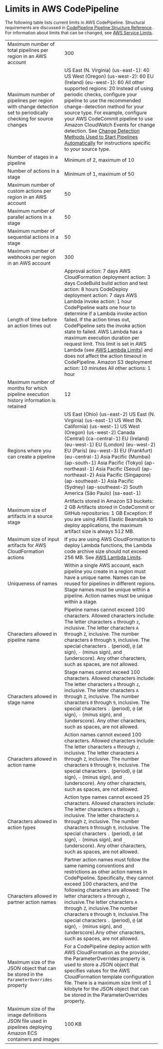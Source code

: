# Limits in AWS CodePipeline<a name="limits"></a>

The following table lists current limits in AWS CodePipeline\. Structural requirements are discussed in [CodePipeline Pipeline Structure Reference](reference-pipeline-structure.md)\. For information about limits that can be changed, see [AWS Service Limits](https://docs.aws.amazon.com/general/latest/gr/aws_service_limits.html#limits_codepipeline)\.


|  |  | 
| --- |--- |
|  Maximum number of total pipelines per region in an AWS account  |  300  | 
|  Maximum number of pipelines per region with change detection set to periodically checking for source changes  |  US East \(N\. Virginia\) \(us\-east\-1\): 40 US West \(Oregon\) \(us\-west\-2\): 60 EU \(Ireland\) \(eu\-west\-1\): 60 All other supported regions: 20  Instead of using periodic checks, configure your pipeline to use the recommended change\-detection method for your source type\. For example, configure your AWS CodeCommit pipeline to use Amazon CloudWatch Events for change detection\. See [ Change Detection Methods Used to Start Pipelines Automatically](pipelines-about-starting.md#change-detection-methods) for instructions specific to your source type\.   | 
|  Number of stages in a pipeline  |  Minimum of 2, maximum of 10  | 
|  Number of actions in a stage  |  Minimum of 1, maximum of 50  | 
| Maximum number of custom actions per region in an AWS account | 50 | 
| Maximum number of parallel actions in a stage | 50 | 
| Maximum number of sequential actions in a stage | 50 | 
| Maximum number of webhooks per region in an AWS account | 300 | 
|  Length of time before an action times out  |  Approval action: 7 days AWS CloudFormation deployment action: 3 days CodeBuild build action and test action: 8 hours CodeDeploy deployment action: 7 days AWS Lambda invoke action: 1 hour  CodePipeline waits one hour to determine if a Lambda invoke action failed\. If the action times out, CodePipeline sets the invoke action state to failed\. AWS Lambda has a maximum execution duration per request limit\. This limit is set in AWS Lambda \(see [AWS Lambda Limits](https://docs.aws.amazon.com/lambda/latest/dg/limits.html)\) and does not affect the action timeout in CodePipeline\.  Amazon S3 deployment action: 10 minutes All other actions: 1 hour  | 
| Maximum number of months for which pipeline execution history information is retained | 12 | 
|  Regions where you can create a pipeline  |  US East \(Ohio\) \(us\-east\-2\) US East \(N\. Virginia\) \(us\-east\-1\) US West \(N\. California\) \(us\-west\-1\) US West \(Oregon\) \(us\-west\-2\) Canada \(Central\) \(ca\-central\-1\) EU \(Ireland\) \(eu\-west\-1\) EU \(London\) \(eu\-west\-2\) EU \(Paris\) \(eu\-west\-3\) EU \(Frankfurt\) \(eu\-central\-1\) Asia Pacific \(Mumbai\) \(ap\-south\-1\) Asia Pacific \(Tokyo\) \(ap\-northeast\-1\) Asia Pacific \(Seoul\) \(ap\-northeast\-2\) Asia Pacific \(Singapore\) \(ap\-southeast\-1\) Asia Pacific \(Sydney\) \(ap\-southeast\-2\) South America \(São Paulo\) \(sa\-east\-1\)  | 
| Maximum size of artifacts in a source stage |  Artifacts stored in Amazon S3 buckets: 2 GB Artifacts stored in CodeCommit or GitHub repositories: 1 GB Exception: If you are using AWS Elastic Beanstalk to deploy applications, the maximum artifact size is always 512 MB\.  | 
| Maximum size of input artifacts for AWS CloudFormation actions | If you are using AWS CloudFormation to deploy Lambda functions, the Lambda code archive size should not exceed 256 MB\. See [AWS Lambda Limits](https://docs.aws.amazon.com/lambda/latest/dg/limits.html)\. | 
| Uniqueness of names |  Within a single AWS account, each pipeline you create in a region must have a unique name\. Names can be reused for pipelines in different regions\.  Stage names must be unique within a pipeline\. Action names must be unique within a stage\.  | 
| Characters allowed in pipeline name |  Pipeline names cannot exceed 100 characters\. Allowed characters include: The letter characters `a` through `z`, inclusive\. The letter characters `A` through `Z`, inclusive\. The number characters `0` through `9`, inclusive\. The special characters `.` \(period\), `@` \(at sign\), `-` \(minus sign\), and `_` \(underscore\)\. Any other characters, such as spaces, are not allowed\.   | 
| Characters allowed in stage name |  Stage names cannot exceed 100 characters\. Allowed characters include: The letter characters `a` through `z`, inclusive\. The letter characters `A` through `Z`, inclusive\. The number characters `0` through `9`, inclusive\. The special characters `.` \(period\), `@` \(at sign\), `-` \(minus sign\), and `_` \(underscore\)\. Any other characters, such as spaces, are not allowed\.  | 
| Characters allowed in action name |  Action names cannot exceed 100 characters\. Allowed characters include: The letter characters `a` through `z`, inclusive\. The letter characters `A` through `Z`, inclusive\. The number characters `0` through `9`, inclusive\. The special characters `.` \(period\), `@` \(at sign\), `-` \(minus sign\), and `_` \(underscore\)\. Any other characters, such as spaces, are not allowed\.  | 
| Characters allowed in action types |  Action type names cannot exceed 25 characters\. Allowed characters include: The letter characters `a` through `z`, inclusive\. The letter characters `A` through `Z`, inclusive\. The number characters `0` through `9`, inclusive\. The special characters `.` \(period\), `@` \(at sign\), `-` \(minus sign\), and `_` \(underscore\)\. Any other characters, such as spaces, are not allowed\.  | 
| Characters allowed in partner action names | Partner action names must follow the same naming conventions and restrictions as other action names in CodePipeline\. Specifically, they cannot exceed 100 characters, and the following characters are allowed: The letter characters `a` through `z`, inclusive\.The letter characters `A` through `Z`, inclusive\.The number characters `0` through `9`, inclusive\.The special characters `.` \(period\), `@` \(at sign\), `-` \(minus sign\), and `_` \(underscore\)\.Any other characters, such as spaces, are not allowed\. | 
|  Maximum size of the JSON object that can be stored in the `ParameterOverrides` property  | For a CodePipeline deploy action with AWS CloudFormation as the provider, the ParameterOverrides property is used to store a JSON object that specifies values for the AWS CloudFormation template configuration file\. There is a maximum size limit of 1 kilobyte for the JSON object that can be stored in the ParameterOverrides property\. | 
|  Maximum size of the image definitions JSON file used in pipelines deploying Amazon ECS containers and images  | 100 KB | 
